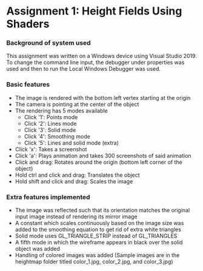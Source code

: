 # Assignment 1: Height Fields Using Shaders
### Background of system used
This assignment was written on a Windows device using Visual Studio 2019. To change the command line input, the debugger under properties was used and then to run the Local Windows Debugger was used.

### Basic features
- The image is rendered with the bottom left vertex starting at the origin
- The camera is pointing at the center of the object
- The rendering has 5 modes available
  - Click '1': Points mode
  - Click '2': Lines mode
  - Click '3': Solid mode
  - Click '4': Smoothing mode
  - Click '5': Lines and solid mode (extra)
- Click 'x': Takes a screenshot
- Click 'a': Plays animation and takes 300 screenshots of said animation
- Click and drag: Rotates around the origin (bottom left corner of the object)
- Hold ctrl and click and drag: Translates the object
- Hold shift and click and drag: Scales the image

### Extra features implemented
- The image was reflected such that its orientation matches the original input image instead of rendering its mirror image
- A constant which scales continuously based on the image size was added to the smoothing equation to get rid of extra white triangles
- Solid mode uses GL_TRIANGLE_STRIP instead of GL_TRIANGLES
- A fifth mode in which the wireframe appears in black over the solid object was added
- Handling of colored images was added (Sample images are in the heightmap folder titled color_1.jpg, color_2.jpg, and color_3.jpg)
